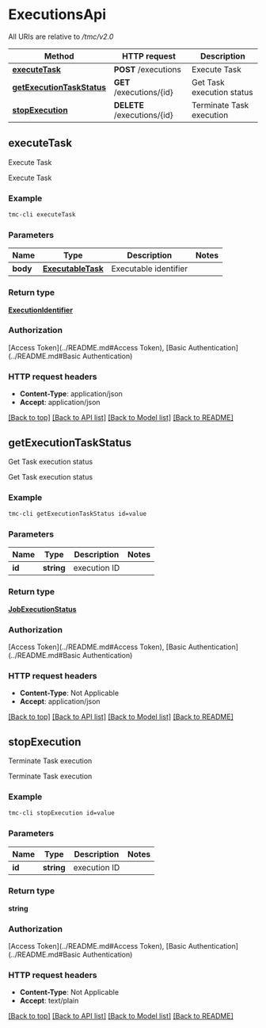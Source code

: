 # ExecutionsApi

All URIs are relative to */tmc/v2.0*

Method | HTTP request | Description
------------- | ------------- | -------------
[**executeTask**](ExecutionsApi.md#executeTask) | **POST** /executions | Execute Task
[**getExecutionTaskStatus**](ExecutionsApi.md#getExecutionTaskStatus) | **GET** /executions/{id} | Get Task execution status
[**stopExecution**](ExecutionsApi.md#stopExecution) | **DELETE** /executions/{id} | Terminate Task execution


## **executeTask**

Execute Task

Execute Task

### Example
```bash
tmc-cli executeTask
```

### Parameters

Name | Type | Description  | Notes
------------- | ------------- | ------------- | -------------
 **body** | [**ExecutableTask**](ExecutableTask.md) | Executable identifier |

### Return type

[**ExecutionIdentifier**](ExecutionIdentifier.md)

### Authorization

[Access Token](../README.md#Access Token), [Basic Authentication](../README.md#Basic Authentication)

### HTTP request headers

 - **Content-Type**: application/json
 - **Accept**: application/json

[[Back to top]](#) [[Back to API list]](../README.md#documentation-for-api-endpoints) [[Back to Model list]](../README.md#documentation-for-models) [[Back to README]](../README.md)

## **getExecutionTaskStatus**

Get Task execution status

Get Task execution status

### Example
```bash
tmc-cli getExecutionTaskStatus id=value
```

### Parameters

Name | Type | Description  | Notes
------------- | ------------- | ------------- | -------------
 **id** | **string** | execution ID |

### Return type

[**JobExecutionStatus**](JobExecutionStatus.md)

### Authorization

[Access Token](../README.md#Access Token), [Basic Authentication](../README.md#Basic Authentication)

### HTTP request headers

 - **Content-Type**: Not Applicable
 - **Accept**: application/json

[[Back to top]](#) [[Back to API list]](../README.md#documentation-for-api-endpoints) [[Back to Model list]](../README.md#documentation-for-models) [[Back to README]](../README.md)

## **stopExecution**

Terminate Task execution

Terminate Task execution

### Example
```bash
tmc-cli stopExecution id=value
```

### Parameters

Name | Type | Description  | Notes
------------- | ------------- | ------------- | -------------
 **id** | **string** | execution ID |

### Return type

**string**

### Authorization

[Access Token](../README.md#Access Token), [Basic Authentication](../README.md#Basic Authentication)

### HTTP request headers

 - **Content-Type**: Not Applicable
 - **Accept**: text/plain

[[Back to top]](#) [[Back to API list]](../README.md#documentation-for-api-endpoints) [[Back to Model list]](../README.md#documentation-for-models) [[Back to README]](../README.md)


